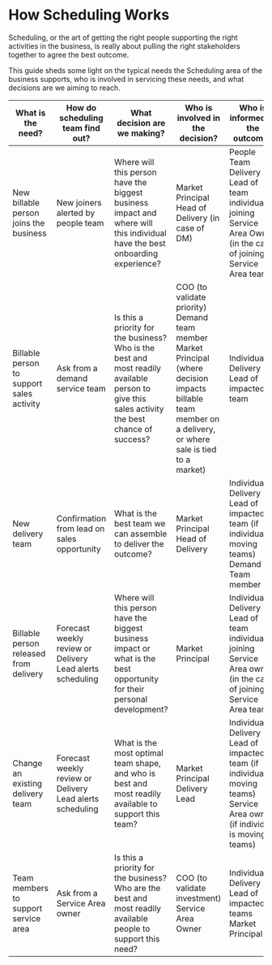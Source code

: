 # How Scheduling Works

Scheduling, or the art of getting the right people supporting the right activities in the business, is really about pulling the right stakeholders together to agree the best outcome.

This guide sheds some light on the typical needs the Scheduling area of the business supports, who is involved in servicing these needs, and what decisions are we aiming to reach.

<!-- it's recommended to view this table with word-wrap turned off (or even better, in rendered Markdown) -->

| What is the need?                         | How do scheduling team find out?                             | What decision are we making?                                                                                                                   | Who is involved in the decision?                                                                                                                                    | Who is informed of the outcome?                                                                                                       |
|-------------------------------------------|--------------------------------------------------------------|------------------------------------------------------------------------------------------------------------------------------------------------|---------------------------------------------------------------------------------------------------------------------------------------------------------------------|---------------------------------------------------------------------------------------------------------------------------------------|
| New billable person joins the business    | New joiners alerted by people team                           | Where will this person have the biggest business impact and where will this individual have the best onboarding experience?                    | Market Principal<br>Head of Delivery (in case of DM)                                                                                                                | People Team<br>Delivery Lead of team individual is joining<br>Service Area Owner (in the case of joining a Service Area team)         |
| Billable person to support sales activity | Ask from a demand service team                               | Is this a priority for the business? Who is the best and most readily available person to give this sales activity the best chance of success? | COO (to validate priority)<br>Demand team member<br>Market Principal (where decision impacts billable team member on a delivery, or where sale is tied to a market) | Individual<br>Delivery Lead of impacted team                                                                                          |
| New delivery team                         | Confirmation from lead on sales opportunity                  | What is the best team we can assemble to deliver the outcome?                                                                                  | Market Principal<br>Head of Delivery                                                                                                                                | Individual(s)<br>Delivery Lead of impacted team (if individual is moving teams)<br>Demand Team member                                 |
| Billable person released from delivery    | Forecast weekly review or<br>Delivery Lead alerts scheduling | Where will this person have the biggest business impact or what is the best opportunity for their personal development?                        | Market Principal                                                                                                                                                    | Individual<br>Delivery Lead of team individual is joining<br>Service Area owner (in the case of joining a Service Area team)          |
| Change an existing delivery team          | Forecast weekly review or<br>Delivery Lead alerts scheduling | What is the most optimal team shape, and who is best and most readily available to support this team?                                          | Market Principal<br>Delivery Lead                                                                                                                                   | Individual(s)<br>Delivery Lead of impacted team (if individual is moving teams)<br>Service Area owner (if individual is moving teams) |
| Team members to support service area      | Ask from a Service Area owner                                | Is this a priority for the business? Who are the best and most readily available people to support this need?                                  | COO (to validate investment)<br>Service Area Owner                                                                                                                  | Individual(s)<br>Delivery Lead of impacted teams<br>Market Principal                                                                  |